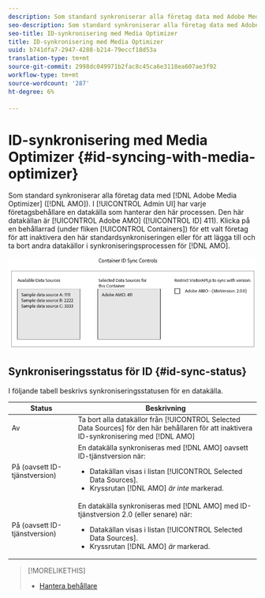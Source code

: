 ```yaml
---
description: Som standard synkroniserar alla företag data med Adobe Media Optimizer (AMO). I administratörsgränssnittet har varje företagsbehållare en datakälla som hanterar den här processen. Datakällan är Adobe AMO (ID 411). Klicka på en behållarrad (under fliken Behållare) för ett valt företag för att inaktivera den här standardsynkroniseringen eller för att lägga till och ta bort andra datakällor i AMO-synkroniseringsprocessen.
seo-description: Som standard synkroniserar alla företag data med Adobe Media Optimizer (AMO). I administratörsgränssnittet har varje företagsbehållare en datakälla som hanterar den här processen. Datakällan är Adobe AMO (ID 411). Klicka på en behållarrad (under fliken Behållare) för ett valt företag för att inaktivera den här standardsynkroniseringen eller för att lägga till och ta bort andra datakällor i AMO-synkroniseringsprocessen.
seo-title: ID-synkronisering med Media Optimizer
title: ID-synkronisering med Media Optimizer
uuid: b741dfa7-2947-4288-b214-79eccf18d53a
translation-type: tm+mt
source-git-commit: 2998dc049971b2fac8c45ca6e3118ea607ae3f92
workflow-type: tm+mt
source-wordcount: '287'
ht-degree: 6%

---
```



# ID-synkronisering med Media Optimizer {#id-syncing-with-media-optimizer}

Som standard synkroniserar alla företag data med [!DNL Adobe Media Optimizer] ([!DNL AMO]). I [!UICONTROL Admin UI] har varje företagsbehållare en datakälla som hanterar den här processen. Den här datakällan är [!UICONTROL Adobe AMO] ([!UICONTROL ID] 411). Klicka på en behållarrad (under fliken [!UICONTROL Containers]) för ett valt företag för att inaktivera den här standardsynkroniseringen eller för att lägga till och ta bort andra datakällor i synkroniseringsprocessen för [!DNL AMO].

![](assets/id-sync.png)

## Synkroniseringsstatus för ID {#id-sync-status}

I följande tabell beskrivs synkroniseringsstatusen för en datakälla.

| Status | Beskrivning |
|------ | -------- |
| Av | Ta bort alla datakällor från [!UICONTROL Selected Data Sources] för den här behållaren för att inaktivera ID-synkronisering med [!DNL AMO] |
| På (oavsett ID-tjänstversion) | En datakälla synkroniseras med [!DNL AMO] oavsett ID-tjänstversion när: <ul><li>Datakällan visas i listan [!UICONTROL Selected Data Sources].</li><li>Kryssrutan [!DNL AMO] *är inte* markerad.</li></ul> |
| På (oavsett ID-tjänstversion) | En datakälla synkroniseras med [!DNL AMO] med ID-tjänstversion 2.0 (eller senare) när: <ul><li>Datakällan visas i listan [!UICONTROL Selected Data Sources].</li><li>Kryssrutan [!DNL AMO] *är* markerad.</li></ul> |

>[!MORELIKETHIS]
>
>* [Hantera behållare](../companies/admin-manage-containers.md#task_61DB5CEECC5049DD8D059C642AC3F967)

